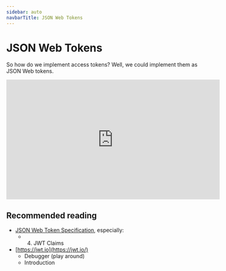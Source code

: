 ```yaml
---
sidebar: auto
navbarTitle: JSON Web Tokens
---
```


# JSON Web Tokens
So how do we implement access tokens? Well, we could implement them as JSON Web tokens.

<iframe width="560" height="314" src="https://www.youtube.com/embed/mj8Ol51cmgg" frameborder="0" allow="accelerometer; autoplay; encrypted-media; gyroscope; picture-in-picture" allowfullscreen></iframe>

## Recommended reading
* [JSON Web Token Specification](https://tools.ietf.org/html/rfc7519), especially:
    * 4. JWT Claims
* [https://jwt.io](https://jwt.io/)
    * Debugger (play around)
    * Introduction